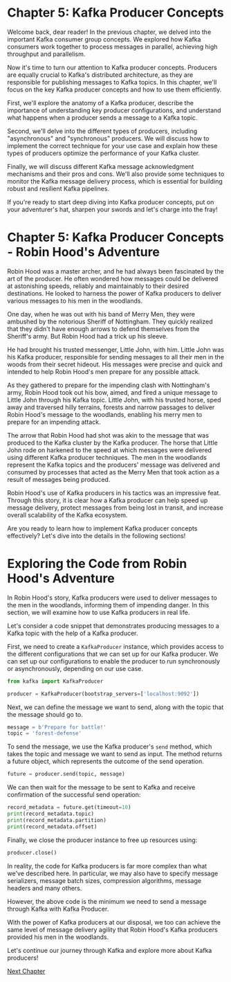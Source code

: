 # Chapter 5: Kafka Producer Concepts

Welcome back, dear reader! In the previous chapter, we delved into the important Kafka consumer group concepts. We explored how Kafka consumers work together to process messages in parallel, achieving high throughput and parallelism.

Now it's time to turn our attention to Kafka producer concepts. Producers are equally crucial to Kafka's distributed architecture, as they are responsible for publishing messages to Kafka topics. In this chapter, we'll focus on the key Kafka producer concepts and how to use them efficiently.

First, we'll explore the anatomy of a Kafka producer, describe the importance of understanding key producer configurations, and understand what happens when a producer sends a message to a Kafka topic.

Second, we'll delve into the different types of producers, including "asynchronous" and "synchronous" producers. We will discuss how to implement the correct technique for your use case and explain how these types of producers optimize the performance of your Kafka cluster.

Finally, we will discuss different Kafka message acknowledgment mechanisms and their pros and cons. We'll also provide some techniques to monitor the Kafka message delivery process, which is essential for building robust and resilient Kafka pipelines.

If you're ready to start deep diving into Kafka producer concepts, put on your adventurer's hat, sharpen your swords and let's charge into the fray!
# Chapter 5: Kafka Producer Concepts - Robin Hood's Adventure

Robin Hood was a master archer, and he had always been fascinated by the art of the producer. He often wondered how messages could be delivered at astonishing speeds, reliably and maintainably to their desired destinations. He looked to harness the power of Kafka producers to deliver various messages to his men in the woodlands.

One day, when he was out with his band of Merry Men, they were ambushed by the notorious Sheriff of Nottingham. They quickly realized that they didn't have enough arrows to defend themselves from the Sheriff's army. But Robin Hood had a trick up his sleeve.

He had brought his trusted messenger, Little John, with him. Little John was his Kafka producer, responsible for sending messages to all their men in the woods from their secret hideout. His messages were precise and quick and intended to help Robin Hood's men prepare for any possible attack.

As they gathered to prepare for the impending clash with Nottingham's army, Robin Hood took out his bow, aimed, and fired a unique message to Little John through his Kafka topic. Little John, with his trusted horse, sped away and traversed hilly terrains, forests and narrow passages to deliver Robin Hood's message to the woodlands, enabling his merry men to prepare for an impending attack.

The arrow that Robin Hood had shot was akin to the message that was produced to the Kafka cluster by the Kafka producer. The horse that Little John rode on harkened to the speed at which messages were delivered using different Kafka producer techniques. The men in the woodlands represent the Kafka topics and the producers' message was delivered and consumed by processes that acted as the Merry Men that took action as a result of messages being produced.

Robin Hood's use of Kafka producers in his tactics was an impressive feat. Through this story, it is clear how a Kafka producer can help speed up message delivery, protect messages from being lost in transit, and increase overall scalability of the Kafka ecosystem.

Are you ready to learn how to implement Kafka producer concepts effectively? Let's dive into the details in the following sections!
# Exploring the Code from Robin Hood's Adventure

In Robin Hood's story, Kafka producers were used to deliver messages to the men in the woodlands, informing them of impending danger. In this section, we will examine how to use Kafka producers in real life.

Let's consider a code snippet that demonstrates producing messages to a Kafka topic with the help of a Kafka producer.

First, we need to create a `KafkaProducer` instance, which provides access to the different configurations that we can set up for our Kafka producer. We can set up our configurations to enable the producer to run synchronously or asynchronously, depending on our use case.

```python
from kafka import KafkaProducer

producer = KafkaProducer(bootstrap_servers=['localhost:9092'])
```

Next, we can define the message we want to send, along with the topic that the message should go to.

```python
message = b'Prepare for battle!'
topic = 'forest-defense'
```

To send the message, we use the Kafka producer's `send` method, which takes the topic and message we want to send as input. The method returns a future object, which represents the outcome of the send operation.

```python
future = producer.send(topic, message)
```

We can then wait for the message to be sent to Kafka and receive confirmation of the successful send operation:

```python
record_metadata = future.get(timeout=10)
print(record_metadata.topic)
print(record_metadata.partition)
print(record_metadata.offset)
```

Finally, we close the producer instance to free up resources using:

```python
producer.close()
```

In reality, the code for Kafka producers is far more complex than what we've described here. In particular, we may also have to specify message serializers, message batch sizes, compression algorithms, message headers and many others.

However, the above code is the minimum we need to send a message through Kafka with Kafka Producer.

With the power of Kafka producers at our disposal, we too can achieve the same level of message delivery agility that Robin Hood's Kafka producers provided his men in the woodlands.

Let's continue our journey through Kafka and explore more about Kafka producers!


[Next Chapter](06_Chapter06.md)